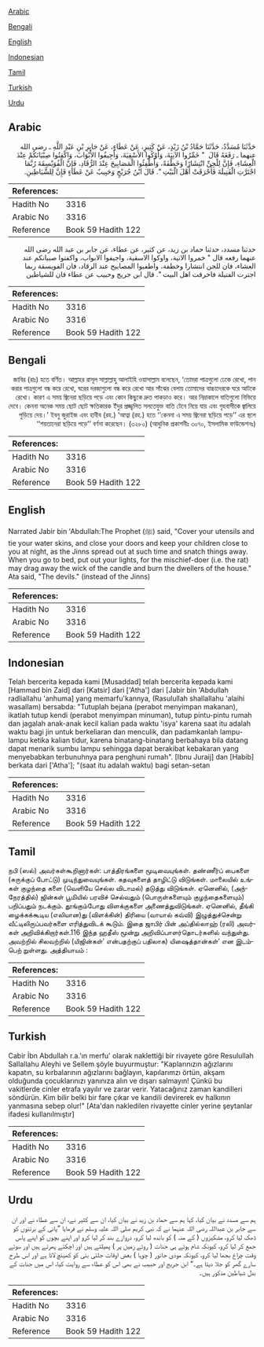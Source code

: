 [Arabic](#arabic)

[Bengali](#bengali)

[English](#english)

[Indonesian](#indonesian)

[Tamil](#tamil)

[Turkish](#turkish)

[Urdu](#urdu)

## Arabic


<div dir="rtl" lang="ar" style={{fontSize:'larger',backgroundColor:'#f8f9fa',padding:20}}>
حَدَّثَنَا مُسَدَّدٌ، حَدَّثَنَا حَمَّادُ بْنُ زَيْدٍ، عَنْ كَثِيرٍ، عَنْ عَطَاءٍ، عَنْ جَابِرِ بْنِ عَبْدِ اللَّهِ ـ رضى الله عنهما ـ رَفَعَهُ قَالَ ‏ "‏ خَمِّرُوا الآنِيَةَ، وَأَوْكُوا الأَسْقِيَةَ، وَأَجِيفُوا الأَبْوَابَ، وَاكْفِتُوا صِبْيَانَكُمْ عِنْدَ الْعِشَاءِ، فَإِنَّ لِلْجِنِّ انْتِشَارًا وَخَطْفَةً، وَأَطْفِئُوا الْمَصَابِيحَ عِنْدَ الرُّقَادِ، فَإِنَّ الْفُوَيْسِقَةَ رُبَّمَا اجْتَرَّتِ الْفَتِيلَةَ فَأَحْرَقَتْ أَهْلَ الْبَيْتِ ‏"‏‏.‏ قَالَ ابْنُ جُرَيْجٍ وَحَبِيبٌ عَنْ عَطَاءٍ فَإِنَّ لِلشَّيَاطِينِ‏.‏
</div>
<div style={{backgroundColor:'#f8f9fa',padding:20, marginBottom: 10}}><table> <thead> <tr> <th>References:</th> <th></th> </tr> </thead> <tbody><tr><td>Hadith No</td><td>3316</td></tr><tr><td>Arabic No</td><td>3316</td></tr><tr><td>Reference</td><td>Book 59 Hadith 122</td></tr></tbody></table></div>


<div dir="rtl" lang="ar" style={{fontSize:'larger',backgroundColor:'#f8f9fa',padding:20}}>
حدثنا مسدد، حدثنا حماد بن زيد، عن كثير، عن عطاء، عن جابر بن عبد الله رضى الله عنهما رفعه قال " خمروا الانية، واوكوا الاسقية، واجيفوا الابواب، واكفتوا صبيانكم عند العشاء، فان للجن انتشارا وخطفة، واطفيوا المصابيح عند الرقاد، فان الفويسقة ربما اجترت الفتيلة فاحرقت اهل البيت ". قال ابن جريج وحبيب عن عطاء فان للشياطين
</div>
<div style={{backgroundColor:'#f8f9fa',padding:20, marginBottom: 10}}><table> <thead> <tr> <th>References:</th> <th></th> </tr> </thead> <tbody><tr><td>Hadith No</td><td>3316</td></tr><tr><td>Arabic No</td><td>3316</td></tr><tr><td>Reference</td><td>Book 59 Hadith 122</td></tr></tbody></table></div>

## Bengali


<div dir="rtl" lang="bn" style={{fontSize:'larger',backgroundColor:'#f8f9fa',padding:20}}>
জাবির (রাঃ) হতে বর্ণিত। আল্লাহর রাসূল সাল্লাল্লাহু আলাইহি ওয়াসাল্লাম বলেছেন, ‘তোমরা পাত্রগুলো ঢেকে রেখো, পান করার পাত্রগুলো বন্ধ করে রেখো, ঘরের দরজাগুলো বন্ধ করে রেখো আর সাঁঝের বেলায় তোমাদের বাচ্চাদেরকে ঘরে আটকে রেখো। কারণ এ সময় জ্বিনেরা ছড়িয়ে পড়ে এবং কোন কিছুকে দ্রুত পাকড়াও করে। আর নিদ্রাকালে বাতিগুলো নিভিয়ে দেবে। কেননা অনেক সময় ছোট ছোট ক্ষতিকারক ইঁদুর প্রজ্জ্বলিত সলতেযুক্ত বাতি টেনে নিয়ে যায় এবং গৃহবাসীকে জ্বালিয়ে পুড়িয়ে দেয়।’ ইবনু জুরাইজ এবং হাবীব (রহ.) ‘আত্বা (রহ.) হতে ‘‘কেননা এ সময় জ্বিনেরা ছড়িয়ে পড়ে’’ এর স্থলে ‘‘শয়তানেরা ছড়িয়ে পড়ে’’ বর্ণনা করেছেন। (৩২৮০) (আধুনিক প্রকাশনীঃ ৩০৭০, ইসলামিক ফাউন্ডেশনঃ)
</div>
<div style={{backgroundColor:'#f8f9fa',padding:20, marginBottom: 10}}><table> <thead> <tr> <th>References:</th> <th></th> </tr> </thead> <tbody><tr><td>Hadith No</td><td>3316</td></tr><tr><td>Arabic No</td><td>3316</td></tr><tr><td>Reference</td><td>Book 59 Hadith 122</td></tr></tbody></table></div>

## English


<div dir="ltr" lang="en" style={{fontSize:'larger',backgroundColor:'#f8f9fa',padding:20}}>
Narrated Jabir bin 'Abdullah:The Prophet (ﷺ) said, "Cover your utensils and tie your water skins, and close your doors and keep your children close to you at night, as the Jinns spread out at such time and snatch things away. When you go to bed, put out your lights, for the mischief-doer (i.e. the rat) may drag away the wick of the candle and burn the dwellers of the house." Ata said, "The devils." (instead of the Jinns)
</div>
<div style={{backgroundColor:'#f8f9fa',padding:20, marginBottom: 10}}><table> <thead> <tr> <th>References:</th> <th></th> </tr> </thead> <tbody><tr><td>Hadith No</td><td>3316</td></tr><tr><td>Arabic No</td><td>3316</td></tr><tr><td>Reference</td><td>Book 59 Hadith 122</td></tr></tbody></table></div>

## Indonesian


<div dir="ltr" lang="id" style={{fontSize:'larger',backgroundColor:'#f8f9fa',padding:20}}>
Telah bercerita kepada kami [Musaddad] telah bercerita kepada kami [Hammad bin Zaid] dari [Katsir] dari ['Atha'] dari [Jabir bin 'Abdullah radliallahu 'anhuma] yang memarfu'kannya, (Rasulullah shallallahu 'alaihi wasallam) bersabda: "Tutuplah bejana (perabot menyimpan makanan), ikatlah tutup kendi (perabot menyimpan minuman), tutup pintu-pintu rumah dan jagalah anak-anak kecil kalian pada waktu 'isya' karena saat itu adalah waktu bagi jin untuk berkeliaran dan menculik, dan padamkanlah lampu-lampu ketika kalian tidur, karena binatang-binatang berbahaya bila datang dapat menarik sumbu lampu sehingga dapat berakibat kebakaran yang menyebabkan terbunuhnya para penghuni rumah". [Ibnu Juraij] dan [Habib] berkata dari ['Atha']; "(saat itu adalah waktu) bagi setan-setan
</div>
<div style={{backgroundColor:'#f8f9fa',padding:20, marginBottom: 10}}><table> <thead> <tr> <th>References:</th> <th></th> </tr> </thead> <tbody><tr><td>Hadith No</td><td>3316</td></tr><tr><td>Arabic No</td><td>3316</td></tr><tr><td>Reference</td><td>Book 59 Hadith 122</td></tr></tbody></table></div>

## Tamil


<div dir="ltr" lang="ta" style={{fontSize:'larger',backgroundColor:'#f8f9fa',padding:20}}>
நபி (ஸல்) அவர்கள்கூறினார்கள்: பாத்திரங்களை மூடிவையுங்கள். தண்ணீர்ப் பைகளை (சுருக்குப் போட்டு) முடிந்துவையுங்கள். கதவுகளைத் தாழிட்டு விடுங்கள். மாலையில் உங்கள் குழந்தை களை (வெளியே செல்ல விடாமல்) தடுத்து விடுங்கள். ஏனெனில், (அந்நேரத்தில்) ஜின்கள் பூமியில் பரவிச் செல்வதும் (பொருள்களையும் குழந்தைகளையும்) பறிப்பதும் நடக்கும். தூங்கும்போது விளக்குகளை அணைத்துவிடுங்கள். ஏனெனில், தீங்கி ழைக்கக்கூடிய (எலியான)து (விளக்கின்) திரியை (வாயால் கவ்வி) இழுத்துச்சென்று வீட்டிலிருப்பவர்களை எரித்துவிடக் கூடும். இதை ஜாபிர் பின் அப்தில்லாஹ் (ரலி) அவர்கள் அறிவிக்கிறார்கள்.116 இந்த ஹதீஸ் மூன்று அறிவிப்பாளர்தொடர்களில் வந்துள்து. அவற்றில் சிலவற்றில் (யிஜின்கள்’ என்பதற்குப் பதிலாக) யிஷைத்தான்கள்’ என இடம்பெற் றுள்ளது. அத்தியாயம் :
</div>
<div style={{backgroundColor:'#f8f9fa',padding:20, marginBottom: 10}}><table> <thead> <tr> <th>References:</th> <th></th> </tr> </thead> <tbody><tr><td>Hadith No</td><td>3316</td></tr><tr><td>Arabic No</td><td>3316</td></tr><tr><td>Reference</td><td>Book 59 Hadith 122</td></tr></tbody></table></div>

## Turkish


<div dir="ltr" lang="tr" style={{fontSize:'larger',backgroundColor:'#f8f9fa',padding:20}}>
Cabir İbn Abdullah r.a.'ın merfu' olarak naklettiği bir rivayete göre Resulullah Sallallahu Aleyhi ve Sellem şöyle buyurmuştur: "Kaplarınızın ağızlarını kapatın, su kırbalarının ağızlarını bağlayın, kapılarımzı örtün, akşam olduğunda çocuklarınızı yanınıza alın ve dışarı salmayın! Çünkü bu vakitlerde cinler etrafa yayılır ve zarar verir. Yatacağınız zaman kandilleri söndürün. Kim bilir belki bir fare çıkar ve kandili devirerek ev halkının yanmasına sebep olur!" [Ata'dan nakledilen rivayette cinler yerine şeytanlar ifadesi kullanılmıştır]
</div>
<div style={{backgroundColor:'#f8f9fa',padding:20, marginBottom: 10}}><table> <thead> <tr> <th>References:</th> <th></th> </tr> </thead> <tbody><tr><td>Hadith No</td><td>3316</td></tr><tr><td>Arabic No</td><td>3316</td></tr><tr><td>Reference</td><td>Book 59 Hadith 122</td></tr></tbody></table></div>

## Urdu


<div dir="rtl" lang="ur" style={{fontSize:'larger',backgroundColor:'#f8f9fa',padding:20}}>
ہم سے مسدد نے بیان کیا، کہا ہم سے حماد بن زید نے بیان کیا، ان سے کثیر نے، ان سے عطاء نے اور ان سے جابر بن عبداللہ رضی اللہ عنہما نے کہ نبی کریم صلی اللہ علیہ وسلم نے فرمایا ”پانی کے برتنوں کو ڈھک لیا کرو، مشکیزوں ( کے منہ ) کو باندھ لیا کرو، دروازے بند کر لیا کرو اور اپنے بچوں کو اپنے پاس جمع کر لیا کرو، کیونکہ شام ہوتے ہی جنات ( روئے زمین پر ) پھیلتے ہیں اور اچکتے پھرتے ہیں اور سوتے وقت چراغ بجھا لیا کرو، کیونکہ موذی جانور ( چوہا ) بعض اوقات جلتی بتی کو کھینچ لاتا ہے اور اس طرح سارے گھر کو جلا دیتا ہے۔“ ابن جریج اور حبیب نے بھی اس کو عطاء سے روایت کیا، اس میں جنات کے بدل شیاطین مذکور ہیں۔
</div>
<div style={{backgroundColor:'#f8f9fa',padding:20, marginBottom: 10}}><table> <thead> <tr> <th>References:</th> <th></th> </tr> </thead> <tbody><tr><td>Hadith No</td><td>3316</td></tr><tr><td>Arabic No</td><td>3316</td></tr><tr><td>Reference</td><td>Book 59 Hadith 122</td></tr></tbody></table></div>